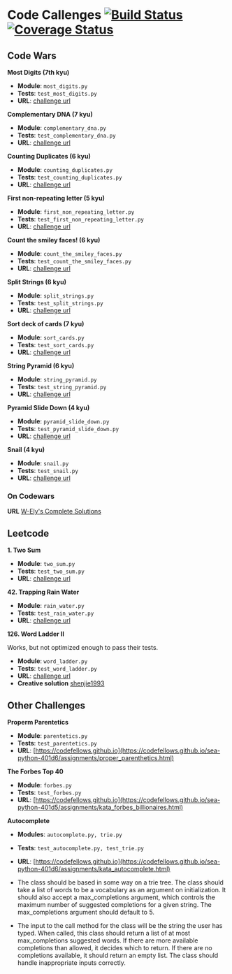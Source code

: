 # Code Callenges [![Build Status](https://travis-ci.org/W-Ely/code-challenges.svg?branch=master)](https://travis-ci.org/W-Ely/code-challenges) [![Coverage Status](https://coveralls.io/repos/github/W-Ely/code-challenges/badge.svg?branch=master)](https://coveralls.io/github/W-Ely/code-challenges?branch=master)

## Code Wars

**Most Digits (7th kyu)**

- **Module**: `most_digits.py`
- **Tests**: `test_most_digits.py`
- **URL**: [challenge url](https://www.codewars.com/kata/515de9ae9dcfc28eb6000001)


**Complementary DNA (7 kyu)**

- **Module**: `complementary_dna.py`
- **Tests**: `test_complementary_dna.py`
- **URL**: [challenge url](https://www.codewars.com/kata/554e4a2f232cdd87d9000038)


**Counting Duplicates (6 kyu)**

- **Module**: `counting_duplicates.py`
- **Tests**: `test_counting_duplicates.py`
- **URL**: [challenge url](https://www.codewars.com/kata/54bf1c2cd5b56cc47f0007a1)

**First non-repeating letter (5 kyu)**

- **Module**: `first_non_repeating_letter.py`
- **Tests**: `test_first_non_repeating_letter.py`
- **URL**: [challenge url](https://www.codewars.com/kata/52bc74d4ac05d0945d00054e)

**Count the smiley faces! (6 kyu)**

- **Module**: `count_the_smiley_faces.py`
- **Tests**: `test_count_the_smiley_faces.py`
- **URL**: [challenge url](https://www.codewars.com/kata/583203e6eb35d7980400002a)

**Split Strings (6 kyu)**

- **Module**: `split_strings.py`
- **Tests**: `test_split_strings.py`
- **URL**: [challenge url](https://www.codewars.com/kata/515de9ae9dcfc28eb6000001)

**Sort deck of cards (7 kyu)**

- **Module**: `sort_cards.py`
- **Tests**: `test_sort_cards.py`
- **URL**: [challenge url](https://www.codewars.com/kata/sort-deck-of-cards/train/python)


**String Pyramid (6 kyu)**

- **Module**: `string_pyramid.py`
- **Tests**: `test_string_pyramid.py`
- **URL**: [challenge url](http://www.codewars.com/kata/string-pyramid/train/python)


**Pyramid Slide Down (4 kyu)**

- **Module**: `pyramid_slide_down.py`
- **Tests**: `test_pyramid_slide_down.py`
- **URL**: [challenge url](https://www.codewars.com/kata/pyramid-slide-down/train/python)


**Snail (4 kyu)**

- **Module**: `snail.py`
- **Tests**: `test_snail.py`
- **URL**: [challenge url](https://www.codewars.com/kata/521c2db8ddc89b9b7a0000c1/solutions/python)


### On Codewars
**URL** [W-Ely's Complete Solutions](https://www.codewars.com/users/W-Ely/completed_solutions)


## Leetcode


**1. Two Sum**

- **Module**: `two_sum.py`
- **Tests**: `test_two_sum.py`
- **URL**: [challenge url](https://leetcode.com/problems/two-sum/description/)

**42. Trapping Rain Water**

- **Module**: `rain_water.py`
- **Tests**: `test_rain_water.py`
- **URL**: [challenge url](https://leetcode.com/problems/trapping-rain-water/description/)

**126. Word Ladder II**

Works, but not optimized enough to pass their tests.
- **Module**: `word_ladder.py`
- **Tests**: `test_word_ladder.py`
- **URL**: [challenge url](https://leetcode.com/problems/word-ladder-ii/description/)
- **Creative solution** [shenjie1993](https://shenjie1993.gitbooks.io/leetcode-python/content/126%20Word%20Ladder%20II.html)

## Other Challenges

**Properm Parentetics**

- **Module**: `parentetics.py`
- **Tests**: `test_parentetics.py`
- **URL**: [https://codefellows.github.io](https://codefellows.github.io/sea-python-401d6/assignments/proper_parenthetics.html)


**The Forbes Top 40**

- **Module**: `forbes.py`
- **Tests**: `test_forbes.py`
- **URL**: [https://codefellows.github.io](https://codefellows.github.io/sea-python-401d5/assignments/kata_forbes_billionaires.html)


**Autocomplete**

- **Modules**: `autocomplete.py, trie.py`
- **Tests**: `test_autocomplete.py, test_trie.py`
- **URL**: [https://codefellows.github.io](https://codefellows.github.io/sea-python-401d6/assignments/kata_autocomplete.html)

- The class should be based in some way on a trie tree. The class should take a list of words to be a vocabulary as an argument on initialization. It should also accept a max_completions argument, which controls the maximum number of suggested completions for a given string. The max_completions argument should default to 5.

- The input to the call method for the class will be the string the user has typed. When called, this class should return a list of at most max_completions suggested words. If there are more available completions than allowed, it decides which to return. If there are no completions available, it should return an empty list. The class should handle inappropriate inputs correctly.
